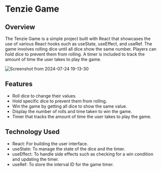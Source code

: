# Tenzie Game

## Overview
The Tenzie Game is a simple project built with React that showcases the use of various React hooks such as useState, useEffect, and useRef. The game involves rolling dice until all dice show the same number. Players can hold dice to prevent them from rolling. A timer is included to track the amount of time the user takes to play the game.

![Screenshot from 2024-07-24 19-13-30](https://github.com/user-attachments/assets/eceea9f0-1d03-4e88-a97a-844d2975456d)


## Features
* Roll dice to change their values.
* Hold specific dice to prevent them from rolling.
* Win the game by getting all dice to show the same value.
* Display the number of rolls and time taken to win the game.
* Timer that tracks the amount of time the user takes to play the game.

## Technology Used
* React: For building the user interface.
* useState: To manage the state of the dice and the timer.
* useEffect: To handle side effects such as checking for a win condition and updating the timer.
* useRef: To store the interval ID for the game timer.
